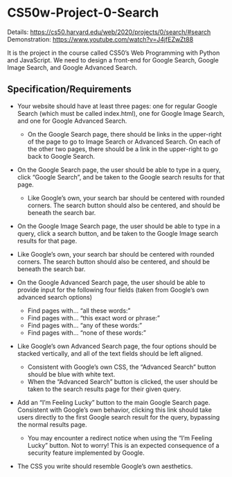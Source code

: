 # CS50w-Project-0-Search

Details: https://cs50.harvard.edu/web/2020/projects/0/search/#search <br>
Demonstration: https://www.youtube.com/watch?v=J4jfEZwZt88

It is the project in the course called CS50’s Web Programming with Python and JavaScript. We need to design a front-end for Google Search, Google Image Search, and Google Advanced Search.

## Specification/Requirements
- Your website should have at least three pages: one for regular Google Search (which must be called index.html), one for Google Image Search, and one for Google Advanced Search.
  - On the Google Search page, there should be links in the upper-right of the page to go to Image Search or Advanced Search. On each of the other two pages, there should be a link in the upper-right to go back to Google Search.
 
- On the Google Search page, the user should be able to type in a query, click “Google Search”, and be taken to the Google search results for that page.
  - Like Google’s own, your search bar should be centered with rounded corners. The search button should also be centered, and should be beneath the search bar.
 
- On the Google Image Search page, the user should be able to type in a query, click a search button, and be taken to the Google Image search results for that page.

- Like Google’s own, your search bar should be centered with rounded corners. The search button should also be centered, and should be beneath the search bar.

- On the Google Advanced Search page, the user should be able to provide input for the following four fields (taken from Google’s own advanced search options)
  - Find pages with… “all these words:”
  - Find pages with… “this exact word or phrase:”
  - Find pages with… “any of these words:”
  - Find pages with… “none of these words:”
- Like Google’s own Advanced Search page, the four options should be stacked vertically, and all of the text fields should be left aligned.
  - Consistent with Google’s own CSS, the “Advanced Search” button should be blue with white text.
  - When the “Advanced Search” button is clicked, the user should be taken to the search results page for their given query.
  
- Add an “I’m Feeling Lucky” button to the main Google Search page. Consistent with Google’s own behavior, clicking this link should take users directly to the first Google search result for the query, bypassing the normal results page.
  - You may encounter a redirect notice when using the “I’m Feeling Lucky” button. Not to worry! This is an expected consequence of a security feature implemented by Google.
  
- The CSS you write should resemble Google’s own aesthetics.




